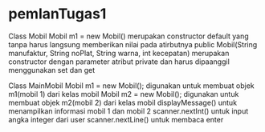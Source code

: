 # pemlanTugas1
Class Mobil
Mobil m1 = new Mobil() merupakan constructor default yang tanpa harus langsung memberikan nilai pada atirbutnya
public Mobil(String manufaktur, String noPlat, String warna, int kecepatan) merupakan constructor dengan parameter
atribut private dan harus dipaanggil menggunakan set dan get

Class MainMobil
Mobil m1 = new Mobil(); digunakan untuk membuat objek m1(mobil 1) dari kelas mobil
Mobil m2 = new Mobil(); digunakan untuk membuat objek m2(mobil 2) dari kelas mobil
displayMessage() untuk menampilkan informasi mobil 1 dan mobil 2
scanner.nextInt() untuk input angka integer dari user
scanner.nextLine() untuk membaca enter
